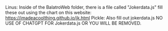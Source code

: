 Linus:
Inside of the BalatroWeb folder, there is a file called "Jokerdata.js" fill these out using the chart on this website: https://imadeacoolthing.github.io/jk.html
Pickle:
Also fill out jokerdata.js
NO USE OF CHATGPT FOR Jokerdata.js OR YOU WILL BE REMOVED.